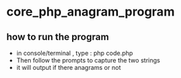 # core_php_anagram_program 

## how to run the program

- in console/terminal , type : php code.php
- Then follow the prompts to capture the two strings
- it will output if there anagrams or not